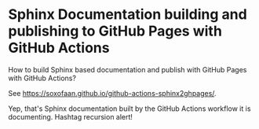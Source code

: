 
Sphinx Documentation building and publishing to GitHub Pages with GitHub Actions
==================================================================================

How to build Sphinx based documentation and publish with GitHub Pages
with GitHub Actions?

See https://soxofaan.github.io/github-actions-sphinx2ghpages/.

Yep, that's Sphinx documentation built by the GitHub Actions workflow it is documenting.
Hashtag recursion alert!

